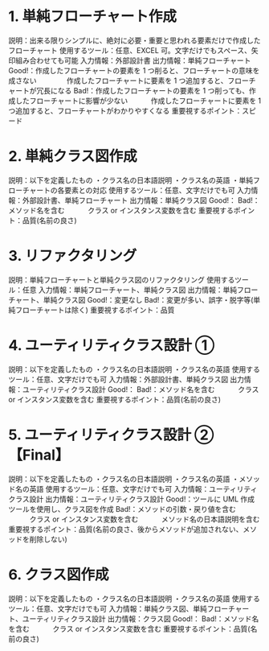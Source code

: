 # 1. 単純フローチャート作成

説明：出来る限りシンプルに、絶対に必要・重要と思われる要素だけで作成したフローチャート
使用するツール：任意、EXCEL 可。文字だけでもスペース、矢印組み合わせても可能
入力情報：外部設計書
出力情報：単純フローチャート
Good!：作成したフローチャートの要素を 1 つ削ると、フローチャートの意味を成さない
　　　　作成したフローチャートに要素を 1 つ追加すると、フローチャートが冗長になる
Bad!：作成したフローチャートの要素を 1 つ削っても、作成したフローチャートに影響が少ない
　　　作成したフローチャートに要素を 1 つ追加すると、フローチャートがわかりやすくなる
重要視するポイント：スピード

# 2. 単純クラス図作成

説明：以下を定義したもの
・クラス名の日本語説明
・クラス名の英語
・単純フローチャートの各要素との対応
使用するツール：任意、文字だけでも可
入力情報：外部設計書、単純フローチャート
出力情報：単純クラス図
Good!：
Bad!：メソッド名を含む
　　　クラス or インスタンス変数を含む
重要視するポイント：品質(名前の良さ)

# 3. リファクタリング

説明：単純フローチャートと単純クラス図のリファクタリング
使用するツール：任意
入力情報：単純フローチャート、単純クラス図
出力情報：単純フローチャート、単純クラス図
Good!：変更なし
Bad!：変更が多い、誤字・脱字等(単純フローチャートは除く)
重要視するポイント：品質

# 4. ユーティリティクラス設計 ①

説明：以下を定義したもの
・クラス名の日本語説明
・クラス名の英語
使用するツール：任意、文字だけでも可
入力情報：外部設計書、単純クラス図
出力情報：ユーティリティクラス設計
Good!：
Bad!：メソッド名を含む
　　　クラス or インスタンス変数を含む
重要視するポイント：品質(名前の良さ)

# 5. ユーティリティクラス設計 ②【Final】

説明：以下を定義したもの
・クラス名の日本語説明
・クラス名の英語
・メソッド名の英語
使用するツール：任意、文字だけでも可
入力情報：ユーティリティクラス設計
出力情報：ユーティリティクラス設計
Good!：ツールに UML 作成ツールを使用し、クラス図を作成
Bad!：メソッドの引数・戻り値を含む
　　　クラス or インスタンス変数を含む
　　　メソッド名の日本語説明を含む
重要視するポイント：品質(名前の良さ、後からメソッドが追加されない、メソッドを削除しない)

# 6. クラス図作成

説明：以下を定義したもの
・クラス名の日本語説明
・クラス名の英語
使用するツール：任意、文字だけでも可
入力情報：単純クラス図、単純フローチャート、ユーティリティクラス設計
出力情報：クラス図
Good!：
Bad!：メソッド名を含む
　　　クラス or インスタンス変数を含む
重要視するポイント：品質(名前の良さ)
